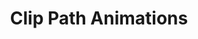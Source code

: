 ---
title: "Clip Path Animations"
desc: Clip path is a trusty attribute in SVG, but the elements that define a clip path aren't animatable in all browsers because they are nested within <def> tags. The clip path CSS property is now available in some browsers and can be used to create some fun CSS effects. These currently only work in webkit browsers.
cpLink: https://codepen.io/benjanes/pen/raZpRe
---
